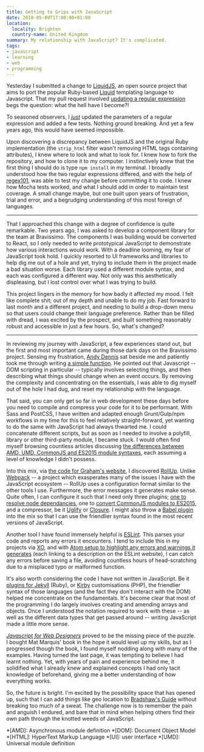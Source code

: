 ```yaml
---
title: Getting to Grips with JavaScript
date: 2018-05-09T17:00:00+01:00
location:
  locality: Brighton
  country-name: United Kingdom
summary: My relationship with JavaScript? It's complicated.
tags:
- javascript
- learning
- web
- programming
---
```

Yesterday I submitted a change to [LiquidJS][1], an open source project that aims to port the popular Ruby-based [Liquid][2] templating language to Javascript. That my pull request involved [updating a regular expression][3] begs the question: what the hell have I become?!

To seasoned observers, I [_just_][4] updated the parameters of a regular expression and added a few tests. Nothing ground breaking. And yet a few years ago, this would have seemed impossible.

Upon discovering a discrepancy between LiquidJS and the original Ruby implementation (the `strip_html` filter wasn't removing HTML tags containing attributes), I knew where to look and what to look for. I knew how to fork the repository, and how to clone it to my computer. I instinctively knew that the first thing I should do is type `npm install` in my terminal. I broadly understood how the two regular expressions differed, and with the help of [regex101][5], was able to test my change before committing it to code. I knew how Mocha tests worked, and what I should add in order to maintain test coverage. A small change maybe, but one built upon years of frustration, trial and error, and a begrudging understanding of this most foreign of languages.

* * *

That I approached this change with a degree of confidence is quite remarkable. Two years ago, I was asked to develop a component library for the team at Bravissimo. The components I was building would be converted to React, so I only needed to write prototypical JavaScript to demonstrate how various interactions would work. With a deadline looming, my fear of JavaScript took hold. I quickly resorted to UI frameworks and libraries to help dig me out of a hole and yet, trying to include them in the project made a bad situation worse. Each library used a different module syntax, and each was configured a different way. Not only was this aesthetically displeasing, but I lost control over what I was trying to build.

This project lingers in the memory for how badly it affected my mood. I felt like complete shit; out of my depth and unable to do my job. Fast forward to last month and a different project, and needing to build a drop-down menu so that users could change their language preference. Rather than be filled with dread, I was excited by the prospect, and built something reasonably robust and accessible in just a few hours. So, what's changed?

* * *

In reviewing my journey with JavaScript, a few experiences stand out, but the first and most important came during those dark days on the Bravissimo project. Sensing my frustration, [Andy Dennis][6] sat beside me and patiently took me through writing [a simple function][7]. He pointed out that Javascript -- DOM scripting in particular -- typically involves selecting things, and then describing what things should change when an event occurs. By removing the complexity and concentrating on the essentials, I was able to dig myself out of the hole I had dug, and reset my relationship with the language.

That said, you can only get so far in web development these days before you need to compile and compress your code for it to be performant. With Sass and PostCSS, I have written and adapted enough Grunt/Gulp/npm workflows in my time for this to feel relatively straight-forward, yet wanting to do the same with JavaScript had always thwarted me. I could concatenate different scripts, but as soon as I needed to involve a polyfill, library or other third-party module, I became stuck. I would often find myself browsing countless articles discussing [the differences between AMD, UMD, CommonJS and ES2015 module syntaxes][8], each assuming a level of knowledge I didn't possess.

Into this mix, via [the code for Graham's website][9], I discovered [RollUp][10]. Unlike [Webpack][11] -- a project which exasperates many of the issues I have with the JavaScript ecosystem -- RollUp uses a configuration format similar to the other tools I use. Furthermore, the error messages it generates make sense. Quite often, I can configure it such that I need only three plugins; [one to resolve node dependancies][12], one to [convert CommonJS modules to ES2015][13], and a compressor, be it [Uglify][14] or [Closure][15]. I might also throw a [Babel plugin][16] into the mix so that I can use the friendlier syntax found in the most recent versions of JavaScript.

Another tool I have found immensely helpful is [ESLint][17]. This parses your code and reports any errors it encounters. I tend to include this in my projects via [XO][18], and with [Atom setup to highlight any errors and warnings it generates][19] (each linking to a description on the ESLint website), I can catch any errors before saving a file, avoiding countless hours of head-scratching due to a misplaced typo or malformed function.

It's also worth considering the code I have not written in JavaScript. Be it [plugins for Jekyll][20] (Ruby), or [Kirby][21] customisations (PHP), the friendlier syntax of those languages (and the fact they don't interact with the DOM) helped me concentrate on the fundamentals. It's become clear that most of the programming I do largely involves creating and amending arrays and objects. Once I understood the notation required to work with these -- as well as the different data types that get passed around -- writing JavaScript made a little more sense.

[_Javascript for Web Designers_][22] proved to be the missing piece of the puzzle. I bought Mat Marquis' book in the hope it would level up my skills, but as I progressed though the book, I found myself nodding along with many of the examples. Having turned the last page, it was tempting to believe I had learnt nothing. Yet, with years of pain and experience behind me, it solidified what I already knew and explained concepts I had only tacit knowledge of beforehand, giving me a better understanding of how everything works.

So, the future is bright. I'm excited by the possibility space that has opened up, such that I can add things like geo location to [Bradshaw's Guide][23] without breaking too much of a sweat. The challenge now is to remember the pain and anguish I endured, and bare that in mind when helping others find their own path through the knotted weeds of JavaScript.

[1]: https://github.com/harttle/liquidjs
[2]: https://github.com/shopify/liquid
[3]: https://github.com/harttle/liquidjs/pull/70
[4]: http://bradfrost.com/blog/post/just/
[5]: https://regex101.com
[6]: https://twitter.com/scruffymongrel
[7]: https://gist.github.com/paulrobertlloyd/d50e7728db960223d3e2b81c665a179d
[8]: https://addyosmani.com/writing-modular-js/
[9]: http://github.com/gablaxian/gablaxian.com
[10]: https://rollupjs.org
[11]: https://webpack.js.org
[12]: https://github.com/rollup/rollup-plugin-node-resolve
[13]: https://github.com/rollup/rollup-plugin-commonjs
[14]: https://github.com/TrySound/rollup-plugin-uglify
[15]: https://github.com/camelaissani/rollup-plugin-closure-compiler-js
[16]: https://github.com/rollup/rollup-plugin-babel
[17]: https://eslint.org
[18]: https://github.com/xojs/xo
[19]: https://github.com/xojs/atom-linter-xo
[20]: /2015/11/jekyll_plugins
[21]: https://getkirby.com
[22]: https://abookapart.com/products/javascript-for-web-designers
[23]: https://bradshaws.guide

*[AMD]: Asynchronous module definition
*[DOM]: Document Object Model
*[HTML]: HyperText Markup Language
*[UI]: user interface
*[UMD]: Universal module definition
